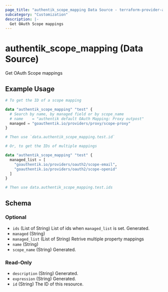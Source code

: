 ```yaml
---
page_title: "authentik_scope_mapping Data Source - terraform-provider-authentik"
subcategory: "Customization"
description: |-
  Get OAuth Scope mappings
---
```


# authentik_scope_mapping (Data Source)

Get OAuth Scope mappings

## Example Usage

```terraform
# To get the ID of a scope mapping

data "authentik_scope_mapping" "test" {
  # Search by name, by managed field or by scope_name
  # name    = "authentik default OAuth Mapping: Proxy outpost"
  managed = "goauthentik.io/providers/proxy/scope-proxy"
}

# Then use `data.authentik_scope_mapping.test.id`

# Or, to get the IDs of multiple mappings

data "authentik_scope_mapping" "test" {
  managed_list = [
    "goauthentik.io/providers/oauth2/scope-email",
    "goauthentik.io/providers/oauth2/scope-openid"
  ]
}

# Then use data.authentik_scope_mapping.test.ids
```

<!-- schema generated by tfplugindocs -->
## Schema

### Optional

- `ids` (List of String) List of ids when `managed_list` is set. Generated.
- `managed` (String)
- `managed_list` (List of String) Retrive multiple property mappings
- `name` (String)
- `scope_name` (String) Generated.

### Read-Only

- `description` (String) Generated.
- `expression` (String) Generated.
- `id` (String) The ID of this resource.

